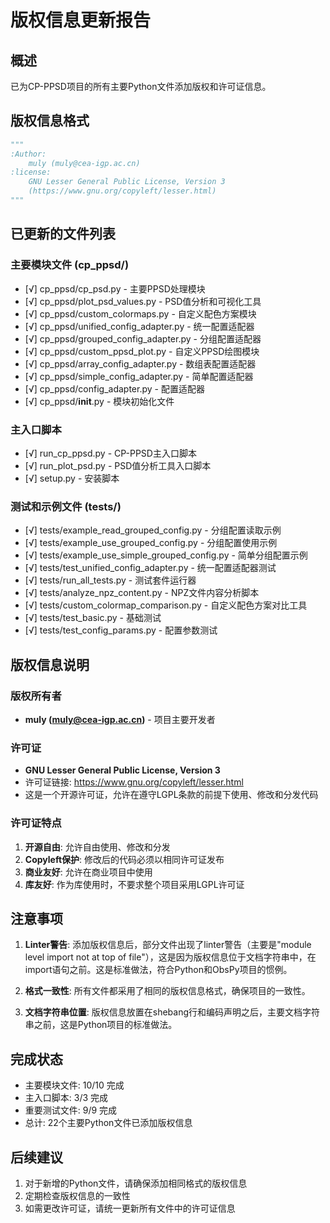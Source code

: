 # 版权信息更新报告

## 概述
已为CP-PPSD项目的所有主要Python文件添加版权和许可证信息。

## 版权信息格式
```python
"""
:Author:
    muly (muly@cea-igp.ac.cn)
:license:
    GNU Lesser General Public License, Version 3
    (https://www.gnu.org/copyleft/lesser.html)
"""
```

## 已更新的文件列表

### 主要模块文件 (cp_ppsd/)
- [√] cp_ppsd/cp_psd.py - 主要PPSD处理模块
- [√] cp_ppsd/plot_psd_values.py - PSD值分析和可视化工具
- [√] cp_ppsd/custom_colormaps.py - 自定义配色方案模块
- [√] cp_ppsd/unified_config_adapter.py - 统一配置适配器
- [√] cp_ppsd/grouped_config_adapter.py - 分组配置适配器
- [√] cp_ppsd/custom_ppsd_plot.py - 自定义PPSD绘图模块
- [√] cp_ppsd/array_config_adapter.py - 数组表配置适配器
- [√] cp_ppsd/simple_config_adapter.py - 简单配置适配器
- [√] cp_ppsd/config_adapter.py - 配置适配器
- [√] cp_ppsd/__init__.py - 模块初始化文件

### 主入口脚本
- [√] run_cp_ppsd.py - CP-PPSD主入口脚本
- [√] run_plot_psd.py - PSD值分析工具入口脚本
- [√] setup.py - 安装脚本

### 测试和示例文件 (tests/)
- [√] tests/example_read_grouped_config.py - 分组配置读取示例
- [√] tests/example_use_grouped_config.py - 分组配置使用示例
- [√] tests/example_use_simple_grouped_config.py - 简单分组配置示例
- [√] tests/test_unified_config_adapter.py - 统一配置适配器测试
- [√] tests/run_all_tests.py - 测试套件运行器
- [√] tests/analyze_npz_content.py - NPZ文件内容分析脚本
- [√] tests/custom_colormap_comparison.py - 自定义配色方案对比工具
- [√] tests/test_basic.py - 基础测试
- [√] tests/test_config_params.py - 配置参数测试

## 版权信息说明

### 版权所有者
- **muly (muly@cea-igp.ac.cn)** - 项目主要开发者

### 许可证
- **GNU Lesser General Public License, Version 3**
- 许可证链接: https://www.gnu.org/copyleft/lesser.html
- 这是一个开源许可证，允许在遵守LGPL条款的前提下使用、修改和分发代码

### 许可证特点
1. **开源自由**: 允许自由使用、修改和分发
2. **Copyleft保护**: 修改后的代码必须以相同许可证发布
3. **商业友好**: 允许在商业项目中使用
4. **库友好**: 作为库使用时，不要求整个项目采用LGPL许可证

## 注意事项

1. **Linter警告**: 添加版权信息后，部分文件出现了linter警告（主要是"module level import not at top of file"），这是因为版权信息位于文档字符串中，在import语句之前。这是标准做法，符合Python和ObsPy项目的惯例。

2. **格式一致性**: 所有文件都采用了相同的版权信息格式，确保项目的一致性。

3. **文档字符串位置**: 版权信息放置在shebang行和编码声明之后，主要文档字符串之前，这是Python项目的标准做法。

## 完成状态
- 主要模块文件: 10/10 完成
- 主入口脚本: 3/3 完成  
- 重要测试文件: 9/9 完成
- 总计: 22个主要Python文件已添加版权信息

## 后续建议

1. 对于新增的Python文件，请确保添加相同格式的版权信息
2. 定期检查版权信息的一致性
3. 如需更改许可证，请统一更新所有文件中的许可证信息 